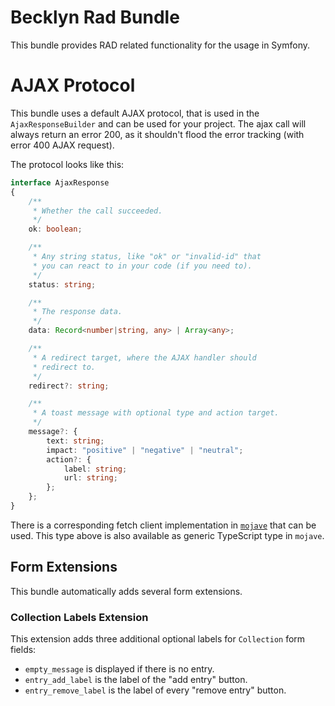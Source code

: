 Becklyn Rad Bundle
==================

This bundle provides RAD related functionality for the usage in Symfony.


AJAX Protocol
=============

This bundle uses a default AJAX protocol, that is used in the `AjaxResponseBuilder` and can be used for your
project. The ajax call will always return an error 200, as it shouldn't flood the error tracking (with error 400
AJAX request).

The protocol looks like this:

```typescript
interface AjaxResponse
{
    /**
     * Whether the call succeeded.
     */
    ok: boolean;

    /**
     * Any string status, like "ok" or "invalid-id" that
     * you can react to in your code (if you need to).
     */
    status: string;

    /**
     * The response data.
     */
    data: Record<number|string, any> | Array<any>;

    /**
     * A redirect target, where the AJAX handler should 
     * redirect to.
     */
    redirect?: string;

    /**
     * A toast message with optional type and action target.
     */
    message?: {
        text: string;
        impact: "positive" | "negative" | "neutral";
        action?: {
            label: string;
            url: string;
        };
    };
}
```

There is a corresponding fetch client implementation in [`mojave`](https://github.com/Becklyn/mojave) that can be used.
This type above is also available as generic TypeScript type in `mojave`.


Form Extensions
---------------

This bundle automatically adds several form extensions.

### Collection Labels Extension

This extension adds three additional optional labels for `Collection` form fields:

*   `empty_message` is displayed if there is no entry.
*   `entry_add_label` is the label of the "add entry" button.
*   `entry_remove_label` is the label of every "remove entry" button.

